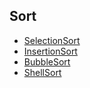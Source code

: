 ## Sort

* [SelectionSort](https://github.com/steveLauwh/Data-Structures-And-Algorithms/tree/master/Sort/SelectionSort)
* [InsertionSort](https://github.com/steveLauwh/Data-Structures-And-Algorithms/tree/master/Sort/InsertionSort)
* [BubbleSort](https://github.com/steveLauwh/Data-Structures-And-Algorithms/tree/master/Sort/BubbleSort)
* [ShellSort](https://github.com/steveLauwh/Data-Structures-And-Algorithms/tree/master/Sort/ShellSort)

